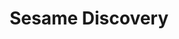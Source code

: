 ---
description: "This stand will show off the open design of the Sesame Discovery chassis\
  \ - allowing individuals, organizations, and companies to have an \"datacenter in\
  \ a box\" in a desk side form factor. With the ability to plug in 4-12 nodes of\
  \ scalable computing - the Discovery can be used in a variety of projects in any\
  \ location without the need of a data center. From kubernetes to a blender render\
  \ farm to medical research, the possibilities are endless. Imagine being able to\
  \ run thousands of containers under 2000 watts?\r\n\r\nVisitors to the stand will\
  \ also learn about the Open Compute Project (https://opencompute.org/) - a consortium\
  \ of data center companies working in concert to build an open data center. The\
  \ Discovery chassis will provide an open window how this project works and how we\
  \ are building generic data centers with no vendor lock ins.\r\n\r\nLastly, visitors\
  \ can appreciate the role of the circular data center market segment. Not only can\
  \ you build great computational power that you can plug into your home, lab, or\
  \ classroom but the hardware is based on a supply chain of re-certified top tier\
  \ data center components from first tier companies like Facebook and Google. By\
  \ using this supply chain we can lower our carbon footprint because we are extending\
  \ the life of valuable equipment that already exists rather than making new ones.\
  \ The circular economy directly relies on open firmware and open hardware as part\
  \ of its business."
layout: stand
logo: stands/sesame_discovery/logo.png
new_this_year: "The Discovery project has been in existence for about two years but\
  \ is relatively new to the open source and open hardware community. In that time\
  \ frame, in addition to the classic 5 port switch included in the chassis, we've\
  \ added the ability to add a true 100GBE 32 port white box switch on the side panel.\
  \ This will allow the ability to have even more nodes into chassis but also have\
  \ a true data center networking all within the chassis.\r\n\r\nWe have other active\
  \ designs that are not associated with Discovery but part of a family of open designed\
  \ chassis that we would also be sharing at the booth as well as exciting work with\
  \ partners whose open software projects will be designed to work on our open hardware\
  \ - from edge computing to Kubernetes to AI - come chat with us on what open hardware\
  \ can do!"
showcase: "The Discovery project is a demonstration of what an ecosystem that consists\
  \ of hardware companies, software companies, and the circular economy working in\
  \ concert can do. Combining the collaboration of data center companies, with open\
  \ system design, and open firmware, supplied by a carbon friendly supply chain of\
  \ hardware components - the new data centers we build will be carbon friendly, avoid\
  \ vendor lock-in, whose waste output can be re-purposed to provide heat and energy\
  \ to neighborhoods and finally can scale from a home office or cubicle to the traditional\
  \ computer room.\r\n\r\nCome to our stand to hear about the possibilities that can\
  \ be achieved through juxtaposition of community, openness, and low carbon supply\
  \ chain."
themes:
- Hardware
title: Sesame Discovery
website: https://github.com/opencomputeproject/discovery
show_on_overview: true
chatroom: sesame
---